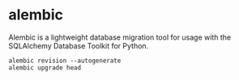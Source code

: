 # alembic
Alembic is a lightweight database migration tool for usage with the SQLAlchemy Database Toolkit for Python.

```
alembic revision --autogenerate
alembic upgrade head

```